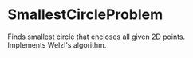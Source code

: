 # SmallestCircleProblem

Finds smallest circle that encloses all given 2D points.  
Implements Welzl's algorithm.
